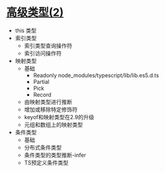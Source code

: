 # [高级类型(2)](../src/example/advance-type2.ts)
- this 类型
- 索引类型
    - 索引类型查询操作符
    - 索引访问操作符
- 映射类型
    - 基础
        - Readonly node_modules/typescript/lib/lib.es5.d.ts
        - Partial
        - Pick
        - Record
    - 由映射类型进行推断
    - 增加或移除特定修饰符
    - keyof和映射类型在2.9的升级
    - 元组和数组上的映射类型
- 条件类型
    - 基础
    - 分布式条件类型
    - 条件类型的类型推断-infer
    - TS预定义条件类型
